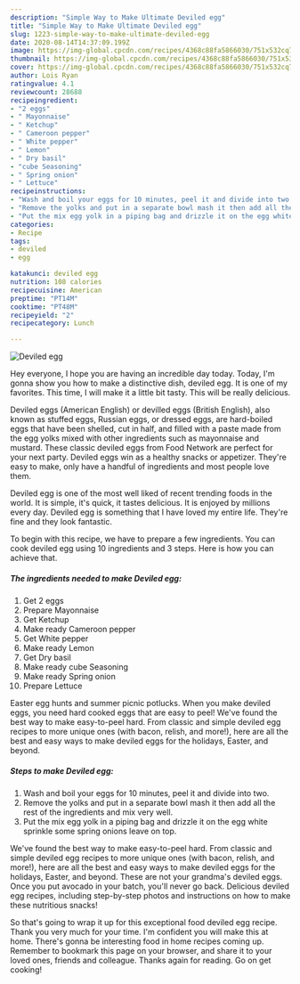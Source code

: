 ```yaml
---
description: "Simple Way to Make Ultimate Deviled egg"
title: "Simple Way to Make Ultimate Deviled egg"
slug: 1223-simple-way-to-make-ultimate-deviled-egg
date: 2020-08-14T14:37:09.199Z
image: https://img-global.cpcdn.com/recipes/4368c88fa5866030/751x532cq70/deviled-egg-recipe-main-photo.jpg
thumbnail: https://img-global.cpcdn.com/recipes/4368c88fa5866030/751x532cq70/deviled-egg-recipe-main-photo.jpg
cover: https://img-global.cpcdn.com/recipes/4368c88fa5866030/751x532cq70/deviled-egg-recipe-main-photo.jpg
author: Lois Ryan
ratingvalue: 4.1
reviewcount: 28688
recipeingredient:
- "2 eggs"
- " Mayonnaise"
- " Ketchup"
- " Cameroon pepper"
- " White pepper"
- " Lemon"
- " Dry basil"
- "cube Seasoning"
- " Spring onion"
- " Lettuce"
recipeinstructions:
- "Wash and boil your eggs for 10 minutes, peel it and divide into two."
- "Remove the yolks and put in a separate bowl mash it then add all the rest of the ingredients and mix very well."
- "Put the mix egg yolk in a piping bag and drizzle it on the egg white sprinkle some spring onions leave on top."
categories:
- Recipe
tags:
- deviled
- egg

katakunci: deviled egg 
nutrition: 108 calories
recipecuisine: American
preptime: "PT14M"
cooktime: "PT48M"
recipeyield: "2"
recipecategory: Lunch

---
```



![Deviled egg](https://img-global.cpcdn.com/recipes/4368c88fa5866030/751x532cq70/deviled-egg-recipe-main-photo.jpg)

Hey everyone, I hope you are having an incredible day today. Today, I'm gonna show you how to make a distinctive dish, deviled egg. It is one of my favorites. This time, I will make it a little bit tasty. This will be really delicious.

Deviled eggs (American English) or devilled eggs (British English), also known as stuffed eggs, Russian eggs, or dressed eggs, are hard-boiled eggs that have been shelled, cut in half, and filled with a paste made from the egg yolks mixed with other ingredients such as mayonnaise and mustard. These classic deviled eggs from Food Network are perfect for your next party. Deviled eggs win as a healthy snacks or appetizer. They&#39;re easy to make, only have a handful of ingredients and most people love them.

Deviled egg is one of the most well liked of recent trending foods in the world. It is simple, it's quick, it tastes delicious. It is enjoyed by millions every day. Deviled egg is something that I have loved my entire life. They're fine and they look fantastic.


To begin with this recipe, we have to prepare a few ingredients. You can cook deviled egg using 10 ingredients and 3 steps. Here is how you can achieve that.

<!--inarticleads1-->

##### The ingredients needed to make Deviled egg:

1. Get 2 eggs
1. Prepare  Mayonnaise
1. Get  Ketchup
1. Make ready  Cameroon pepper
1. Get  White pepper
1. Make ready  Lemon
1. Get  Dry basil
1. Make ready cube Seasoning
1. Make ready  Spring onion
1. Prepare  Lettuce


Easter egg hunts and summer picnic potlucks. When you make deviled eggs, you need hard cooked eggs that are easy to peel! We&#39;ve found the best way to make easy-to-peel hard. From classic and simple deviled egg recipes to more unique ones (with bacon, relish, and more!), here are all the best and easy ways to make deviled eggs for the holidays, Easter, and beyond. 

<!--inarticleads2-->

##### Steps to make Deviled egg:

1. Wash and boil your eggs for 10 minutes, peel it and divide into two.
1. Remove the yolks and put in a separate bowl mash it then add all the rest of the ingredients and mix very well.
1. Put the mix egg yolk in a piping bag and drizzle it on the egg white sprinkle some spring onions leave on top.


We&#39;ve found the best way to make easy-to-peel hard. From classic and simple deviled egg recipes to more unique ones (with bacon, relish, and more!), here are all the best and easy ways to make deviled eggs for the holidays, Easter, and beyond. These are not your grandma&#39;s deviled eggs. Once you put avocado in your batch, you&#39;ll never go back. Delicious deviled egg recipes, including step-by-step photos and instructions on how to make these nutritious snacks! 

So that's going to wrap it up for this exceptional food deviled egg recipe. Thank you very much for your time. I'm confident you will make this at home. There's gonna be interesting food in home recipes coming up. Remember to bookmark this page on your browser, and share it to your loved ones, friends and colleague. Thanks again for reading. Go on get cooking!
